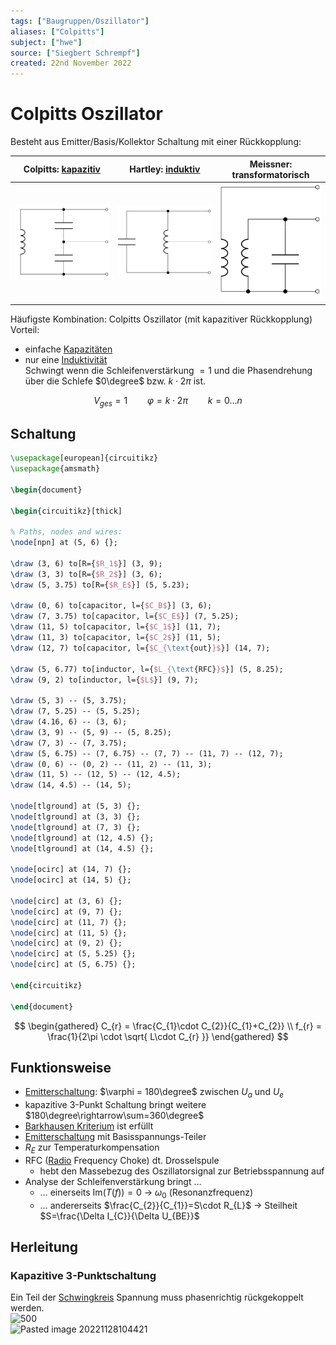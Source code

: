 ```yaml
---
tags: ["Baugruppen/Oszillator"]
aliases: ["Colpitts"]
subject: ["hwe"]
source: ["Siegbert Schrempf"]
created: 22nd November 2022
---
```


# Colpitts Oszillator

Besteht aus Emitter/Basis/Kollektor Schaltung mit einer Rückkopplung:

| Colpitts: [kapazitiv](../../Elektrotechnik/Kapazität.md) | Hartley: [induktiv](../../Elektrotechnik/Induktivitäten.md) | Meissner: transformatorisch                              |
| -------------------------------------------------------- | ----------------------------------------------------------- | -------------------------------------------------------- |
| ![invert_dark\|300](assets/ColpittsKapazitiv.svg)        | ![invert_dark\|300](assets/HartleyInduktiv.svg)             | ![invert_dark\|200](assets/meissnerTransfomatorisch.svg) |

Häufigste Kombination: Colpitts Oszillator (mit kapazitiver Rückkopplung)  
Vorteil: 
- einfache [Kapazitäten](../../Elektrotechnik/Kapazität.md)
- nur eine [Induktivität](../../Elektrotechnik/Induktivitäten.md)  
Schwingt wenn die Schleifenverstärkung $=1$ und die Phasendrehung über die Schlefe $0\degree$ bzw. $k\cdot2\pi$ ist.

$$V_{ges}=1 \qquad \varphi = k\cdot2\pi \qquad k=0\dots n$$

## Schaltung

```tikz
\usepackage[european]{circuitikz}
\usepackage{amsmath}

\begin{document}

\begin{circuitikz}[thick]

% Paths, nodes and wires:
\node[npn] at (5, 6) {};

\draw (3, 6) to[R={$R_1$}] (3, 9);
\draw (3, 3) to[R={$R_2$}] (3, 6);
\draw (5, 3.75) to[R={$R_E$}] (5, 5.23);

\draw (0, 6) to[capacitor, l={$C_B$}] (3, 6);
\draw (7, 3.75) to[capacitor, l={$C_E$}] (7, 5.25);
\draw (11, 5) to[capacitor, l={$C_1$}] (11, 7);
\draw (11, 3) to[capacitor, l={$C_2$}] (11, 5);
\draw (12, 7) to[capacitor, l={$C_{\text{out}}$}] (14, 7);

\draw (5, 6.77) to[inductor, l={$L_{\text{RFC}}$}] (5, 8.25);
\draw (9, 2) to[inductor, l={$L$}] (9, 7);

\draw (5, 3) -- (5, 3.75);
\draw (7, 5.25) -- (5, 5.25);
\draw (4.16, 6) -- (3, 6);
\draw (3, 9) -- (5, 9) -- (5, 8.25);
\draw (7, 3) -- (7, 3.75);
\draw (5, 6.75) -- (7, 6.75) -- (7, 7) -- (11, 7) -- (12, 7);
\draw (0, 6) -- (0, 2) -- (11, 2) -- (11, 3);
\draw (11, 5) -- (12, 5) -- (12, 4.5);
\draw (14, 4.5) -- (14, 5);

\node[tlground] at (5, 3) {};
\node[tlground] at (3, 3) {};
\node[tlground] at (7, 3) {};
\node[tlground] at (12, 4.5) {};
\node[tlground] at (14, 4.5) {};

\node[ocirc] at (14, 7) {};
\node[ocirc] at (14, 5) {};

\node[circ] at (3, 6) {};
\node[circ] at (9, 7) {};
\node[circ] at (11, 7) {};
\node[circ] at (11, 5) {};
\node[circ] at (9, 2) {};
\node[circ] at (5, 5.25) {};
\node[circ] at (5, 6.75) {};

\end{circuitikz}

\end{document}
```

$$
\begin{gathered}
C_{r} = \frac{C_{1}\cdot C_{2}}{C_{1}+C_{2}} \\
f_{r} = \frac{1}{2\pi \cdot \sqrt{ L\cdot C_{r} }}
\end{gathered}
$$

## Funktionsweise

- [Emitterschaltung](../Halbleiter/Kollektorfolger.md): $\varphi = 180\degree$ zwischen $U_{a}$ und $U_{e}$
- kapazitive 3-Punkt Schaltung bringt weitere $180\degree\rightarrow\sum=360\degree$
- [Barkhausen Kriterium](Barkhausen%20Kriterium.md) ist erfüllt
- [Emitterschaltung](../Halbleiter/Kollektorfolger.md) mit Basisspannungs-Teiler
- $R_{E}$ zur Temperaturkompensation
- RFC ([Radio](../../HF-Technik/Rundfunk.md) Frequency Choke) dt. Drosselspule
	- hebt den Massebezug des Oszillatorsignal zur Betriebsspannung auf
- Analyse der Schleifenverstärkung bringt …
	- … einerseits $\mathrm{Im}(T(f))=0$ -> $\omega_{0}$ (Resonanzfrequenz)
	- … andererseits $\frac{C_{2}}{C_{1}}=S\cdot R_{L}$ -> Steilheit $S=\frac{\Delta I_{C}}{\Delta U_{BE}}$

## Herleitung

### Kapazitive 3-Punktschaltung

Ein Teil der [Schwingkreis](../../Physik/Schwingkreise.md) Spannung muss phasenrichtig rückgekoppelt werden.  
![500](../assets/ColpittsCalc.png)  
![Pasted image 20221128104421](../assets/ColpittsCalc2.png)
